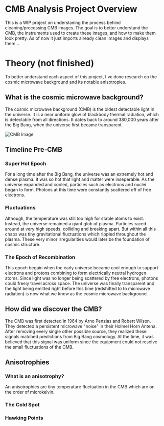 # CMB Analysis Project Overview
This is a WIP project on understaning the process behind cleaning/processing CMB images. The goal is to better understand the CMB, the instruments used to create these images, and how to make them look pretty. As of now it just imports already clean images and displays them...

# Theory (not finished)
To better understand each aspect of this project, I've done research on the cosmic microwave background and its notable anisotropies.

## What is the cosmic microwave background?
The cosmic microwave background (CMB) is the oldest detectable light in the universe. It is a near uniform glow of blackbody thermal radiation, which is detectable from all directions. It dates back to around 380,000 years after the Big Bang, when the universe first became transparent.

![CMB Image](https://upload.wikimedia.org/wikipedia/commons/e/ed/WMAP_2012.png)

## Timeline Pre-CMB

### Super Hot Epoch
For a long time after the Big Bang, the universe was an extremely hot and dense plasma. It was so hot that light and matter were inseperable. As the universe expanded and cooled, particles such as electrons and nuclei began to form. Photons at this time were constantly scattered off of free electrons.

### Fluctuations
Although, the temperature was still too high for stable atoms to exist. Instead, the universe remained a giant glob of plasma. Particles raced around at very high speeds, colliding and breaking apart. But within all this chaos was tiny gravitational fluctuations which rippled throughout the plasma. These very minor irregularities would later be the foundation of cosmic structure.

### The Epoch of Recombination
This epoch begain when the early universe became cool enough to support electrons and protons combining to form electrically neutral hydrogen atoms. Since light was no longer being scattered by free electrons, photons could freely travel across space. The universe was finally transparent and the light being emitted right before this time (redshifted to to microwave radiation) is now what we know as the cosmic microwave background.

## How did we discover the CMB?
The CMB was first detected in 1964 by Arno Penzias and Robert Wilson. They detected a persistent microwave "noise" in their Holmel Horn Antena. After removing every single other possible source, they realized these signals matched predictions from Big Bang cosmology. At the time, it was believed that this signal was uniform since the equipment could not resolve the small fluctuations of the CMB.

## Anisotrophies

### What is an anisotrophy?
An anisotrophies are tiny temperature fluctuation in the CMB which are on the order of microkelvin.

### The Cold Spot

### Hawking Points
